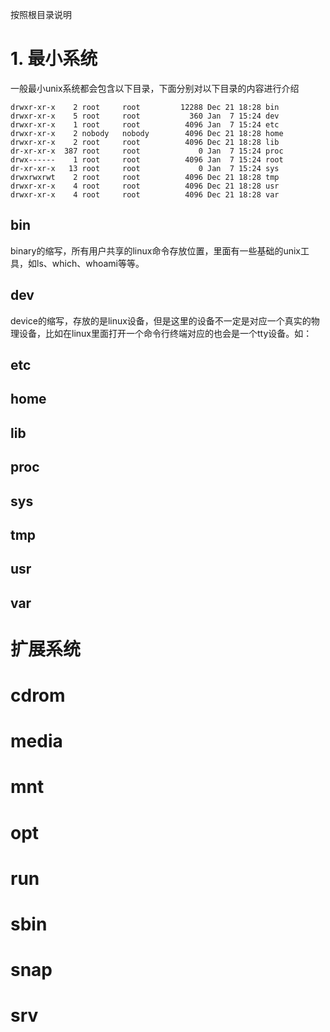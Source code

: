 按照根目录说明
# 1. 最小系统
一般最小unix系统都会包含以下目录，下面分别对以下目录的内容进行介绍
```shell
drwxr-xr-x    2 root     root         12288 Dec 21 18:28 bin
drwxr-xr-x    5 root     root           360 Jan  7 15:24 dev
drwxr-xr-x    1 root     root          4096 Jan  7 15:24 etc
drwxr-xr-x    2 nobody   nobody        4096 Dec 21 18:28 home
drwxr-xr-x    2 root     root          4096 Dec 21 18:28 lib
dr-xr-xr-x  387 root     root             0 Jan  7 15:24 proc
drwx------    1 root     root          4096 Jan  7 15:24 root
dr-xr-xr-x   13 root     root             0 Jan  7 15:24 sys
drwxrwxrwt    2 root     root          4096 Dec 21 18:28 tmp
drwxr-xr-x    4 root     root          4096 Dec 21 18:28 usr
drwxr-xr-x    4 root     root          4096 Dec 21 18:28 var
```
## bin
binary的缩写，所有用户共享的linux命令存放位置，里面有一些基础的unix工具，如ls、which、whoami等等。
## dev
device的缩写，存放的是linux设备，但是这里的设备不一定是对应一个真实的物理设备，比如在linux里面打开一个命令行终端对应的也会是一个tty设备。如：


## etc

## home
## lib
## proc
## sys
## tmp
## usr
## var
# 扩展系统

# cdrom





# media

# mnt

# opt


# run

# sbin

# snap

# srv

